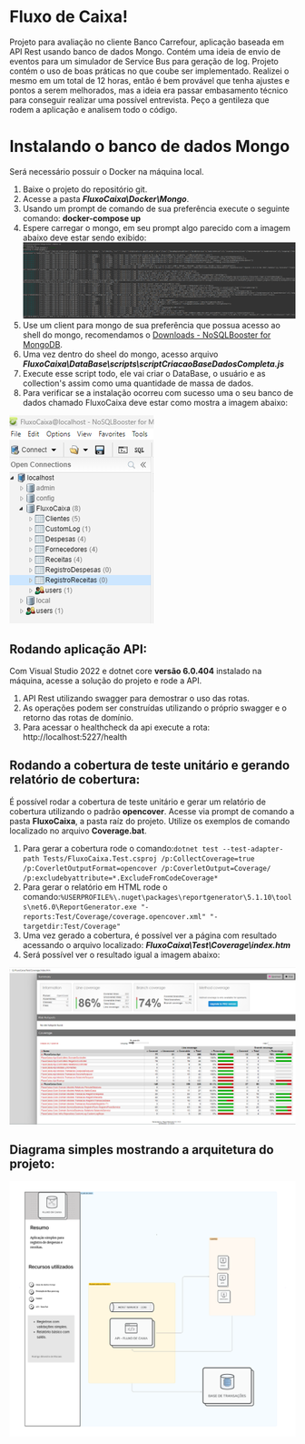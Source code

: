 # Fluxo de Caixa!

Projeto para avaliação no cliente Banco Carrefour, aplicação baseada em API Rest usando banco de dados Mongo.
Contém uma ideia de envio de eventos para um simulador de Service Bus para geração de log.
Projeto contém o uso de boas práticas no que coube ser implementado.
Realizei o mesmo em um total de 12 horas, então é bem provável que tenha ajustes e pontos a serem melhorados, mas a ideia era passar embasamento técnico para conseguir realizar uma possível entrevista.
Peço a gentileza que rodem a aplicação e analisem todo o código.

# Instalando o banco de dados Mongo

Será necessário possuir o Docker na máquina local.

 1. Baixe o projeto do repositório git.
 2. Acesse a pasta ***FluxoCaixa\Docker\Mongo***.
 3. Usando um prompt de comando de sua preferência execute o seguinte comando: **docker-compose up**
 4. Espere carregar o mongo, em seu prompt algo parecido com a imagem abaixo deve estar sendo exibido:
 ![mongo carregado](https://github.com/rodrigoSilvestreMoraes/fluxocaixa/blob/main/mongo_1.png)
 5. Use um client para mongo de sua preferência que possua acesso ao shell do mongo, recomendamos o [Downloads - NoSQLBooster for MongoDB](https://nosqlbooster.com/downloads).
 6. Uma vez dentro do sheel do mongo, acesso arquivo ***FluxoCaixa\DataBase\scripts\scriptCriacaoBaseDadosCompleta.js***
 7. Execute esse script todo, ele vai criar o DataBase, o usuário e as collection's assim como uma quantidade de massa de dados.
 8. Para verificar se a instalação ocorreu com sucesso uma o seu banco de dados chamado FluxoCaixa deve estar como mostra a imagem abaixo:
 
![Mongo Instalado e configurado](https://github.com/rodrigoSilvestreMoraes/fluxocaixa/blob/main/mongo_2.png)
 

## Rodando aplicação API:

Com Visual Studio 2022 e dotnet core **versão 6.0.404** instalado na máquina, acesse a solução do projeto e rode a API.

 1. API Rest utilizando swagger para demostrar o uso das rotas.
 2. As operações podem ser construídas utilizando o próprio swagger e o retorno das rotas de domínio. 
 3. Para acessar o healthcheck da api execute a rota: http://localhost:5227/health

## Rodando a cobertura de teste unitário e gerando relatório de cobertura:

É possível rodar a cobertura de teste unitário e gerar um relatório de cobertura utilizando o padrão **opencover**.
Acesse via prompt de comando a pasta **FluxoCaixa**, a pasta raíz do projeto.
Utilize os exemplos de comando localizado no arquivo **Coverage.bat**.

 1. Para gerar a cobertura rode o comando:`dotnet test --test-adapter-path Tests/FluxoCaixa.Test.csproj /p:CollectCoverage=true /p:CoverletOutputFormat=opencover /p:CoverletOutput=Coverage/ /p:excludebyattribute=*.ExcludeFromCodeCoverage*`
 2. Para gerar o relatório em HTML rode o comando:`%USERPROFILE%\.nuget\packages\reportgenerator\5.1.10\tools\net6.0\ReportGenerator.exe "-reports:Test/Coverage/coverage.opencover.xml" "-targetdir:Test/Coverage"`
 3. Uma vez gerado a cobertura, é possível ver a página com resultado acessando o arquivo localizado: ***FluxoCaixa\Test\Coverage\index.htm***
 4. Será possível ver o resultado igual a imagem abaixo:  
 
 ![enter image description here](https://github.com/rodrigoSilvestreMoraes/fluxocaixa/blob/main/mongo_3.png)

## Diagrama simples mostrando a arquitetura do projeto:

![enter image description here](https://github.com/rodrigoSilvestreMoraes/fluxocaixa/blob/main/Diagrama.png)
